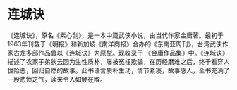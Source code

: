 # 连城诀

《连城诀》，原名《素心剑》，是一本中篇武侠小说，由当代作家金庸著。最初于1963年刊载于《明报》和新加坡《南洋商报》合办的《东南亚周刊》，台湾武侠作家古龙多部作品曾以《连城诀》为原型。现收录于 《金庸作品集》中。《连城诀》描述了农家子弟狄云因为生性质朴，屡被冤枉欺骗，在历经磨难之后，终于看穿人世险恶，回归自然的故事。此书语言质朴生动，情节紧凑，故事感人，全书充满了一股悲愤之气，读来令人如鲠在喉。